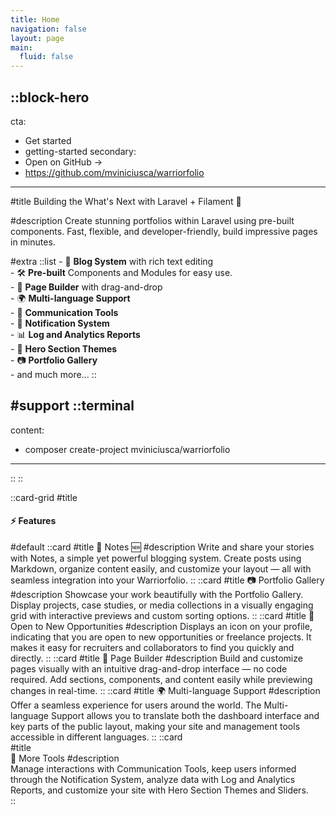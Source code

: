 ```yaml
---
title: Home
navigation: false
layout: page
main:
  fluid: false
---
```


::block-hero
---
cta:
  - Get started
  - getting-started
secondary:
  - Open on GitHub →
  - https://github.com/mviniciusca/warriorfolio
---

#title
Building the What's Next with Laravel + Filament 🚀

#description
Create stunning portfolios within Laravel using pre-built components. Fast, flexible, and developer-friendly, build impressive pages in minutes.


#extra
  ::list
    - 📝 **Blog System** with rich text editing  
    - 🛠️ **Pre-built** Components and Modules for easy use.  
    - 🧩 **Page Builder** with drag-and-drop  
    - 🌍 **Multi-language Support**  
    - 📨 **Communication Tools**  
    - 🔔 **Notification System**  
    - 📊 **Log and Analytics Reports**  
    - 🎨 **Hero Section Themes**  
    - 📷 **Portfolio Gallery**  
    - and much more...
  ::

#support
  ::terminal
  ---
  content:
  - composer create-project mviniciusca/warriorfolio
  ---
  ::
::

::card-grid
#title
#### ⚡ Features


#default
  ::card
  #title
  📝 Notes 🆕 
  #description
    Write and share your stories with Notes, a simple yet powerful blogging system. Create posts using Markdown, organize content easily, and customize your layout — all with seamless integration into your Warriorfolio.
  ::
  ::card
  #title
 📷 Portfolio Gallery
  #description
Showcase your work beautifully with the Portfolio Gallery. Display projects, case studies, or media collections in a visually engaging grid with interactive previews and custom sorting options.
  ::
  ::card
  #title
  🏢 Open to New Opportunities
  #description
  Displays an icon on your profile, indicating that you are open to new opportunities or freelance projects. It makes it easy for recruiters and collaborators to find you quickly and directly.
  ::
  ::card
  #title
  🧩 Page Builder
  #description
  Build and customize pages visually with an intuitive drag-and-drop interface — no code required. Add sections, components, and content easily while previewing changes in real-time. 
  ::
  ::card
  #title
 🌍 Multi-language Support
  #description
  Offer a seamless experience for users around the world. The Multi-language Support allows you to translate both the dashboard interface and key parts of the public layout, making your site and management tools accessible in different languages.
  ::
  ::card  
  #title  
  📢 More Tools
  #description  
  Manage interactions with Communication Tools, keep users informed through the Notification System, analyze data with Log and Analytics Reports, and customize your site with Hero Section Themes and Sliders.  
::


